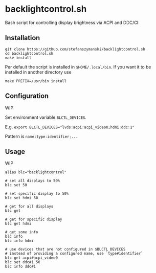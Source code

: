 # backlightcontrol.sh

Bash script for controlling display brightness via ACPI and DDC/CI

## Installation

```
git clone https://github.com/stefanszymanski/backlightcontrol.sh
cd backlightcontrol.sh
make install
```

Per default the script is installed in `$HOME/.local/bin`.
If you want it to be installed in another directory use

```
make PREFIX=/usr/bin install
```

## Configuration

WIP

Set environment variable `BLCTL_DEVICES`.

E.g. `export BLCTL_DEVICES="lvds:acpi:acpi_video0;hdmi:ddc:1"`

Pattern is `name:type:identifier;...`

## Usage

WIP

```
alias blc="backlightcontrol"

# set all displays to 50%
blc set 50

# set specific display to 50%
blc set hdmi 50

# get for all displays
blc get

# get for specific display
blc get hdmi

# get some info
blc info
blc info hdmi

# use devices that are not configured in $BLCTL_DEVICES
# instead of providing a configured name, use `type#identifier`
blc get acpi#acpi_video0
blc set ddc#1 50
blc info ddc#1
```
